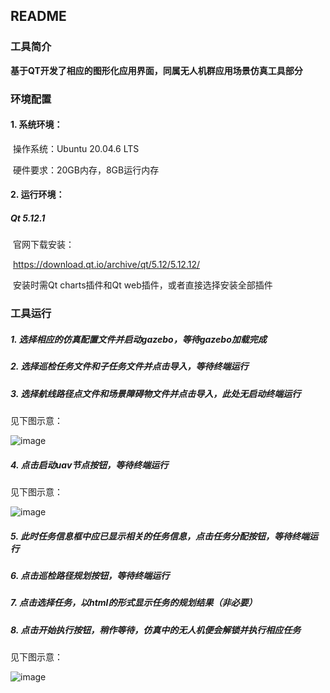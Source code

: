 ## README

### 工具简介

**基于QT开发了相应的图形化应用界面，同属无人机群应用场景仿真工具部分**

### 环境配置

#### 1. 系统环境：

​	操作系统：Ubuntu 20.04.6 LTS

​	硬件要求：20GB内存，8GB运行内存

#### 2. 运行环境：

##### Qt 5.12.1

​	官网下载安装：

​	https://download.qt.io/archive/qt/5.12/5.12.12/ 

​	安装时需Qt charts插件和Qt web插件，或者直接选择安装全部插件

### 工具运行

##### 1. 选择相应的仿真配置文件并启动gazebo，等待gazebo加载完成

##### 2. 选择巡检任务文件和子任务文件并点击导入，等待终端运行

##### 3. 选择航线路径点文件和场景障碍物文件并点击导入，此处无启动终端运行

见下图示意：

![image](https://github.com/s-kkk/UAV-Project-Codes/blob/main/scene-simulation/preview/%E6%96%87%E4%BB%B6%E5%8A%A0%E8%BD%BD%E5%8F%8A%E4%BB%BF%E7%9C%9F%E7%8E%AF%E5%A2%83%E5%90%AF%E5%8A%A8.png)

##### 4. 点击启动uav节点按钮，等待终端运行

见下图示意：

![image](https://github.com/s-kkk/UAV-Project-Codes/blob/main/scene-simulation/preview/%E4%BB%BB%E5%8A%A1%E8%A7%84%E5%88%92.png)

##### 5. 此时任务信息框中应已显示相关的任务信息，点击任务分配按钮，等待终端运行

##### 6. 点击巡检路径规划按钮，等待终端运行

##### 7. 点击选择任务，以html的形式显示任务的规划结果（非必要）

##### 8. 点击开始执行按钮，稍作等待，仿真中的无人机便会解锁并执行相应任务

见下图示意：

![image](https://github.com/s-kkk/UAV-Project-Codes/blob/main/scene-simulation/preview/%E6%97%A0%E4%BA%BA%E6%9C%BA%E4%BF%A1%E6%81%AF%E5%9B%9E%E4%BC%A0.png)
